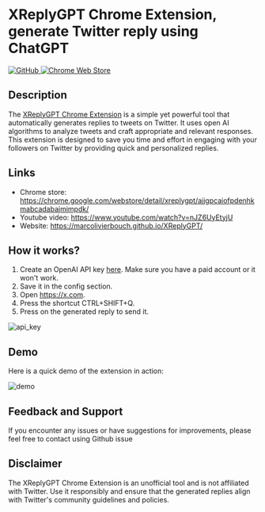 

<p align='center'>
    <h1>XReplyGPT Chrome Extension, generate Twitter reply using ChatGPT</h1>
    <a href="https://github.com/marcolivierbouch/XReplyGPT/blob/main/LICENSE.txt">
        <img alt="GitHub"
        src="https://img.shields.io/github/license/marcolivierbouch/XReplyGPT">
    </a>
    <a href="https://chrome.google.com/webstore/detail/xreplygpt/ajjgpcaiofpdenhkmabcadabajmimpdk">
      <img alt="Chrome Web Store"
      src="https://img.shields.io/chrome-web-store/v/ajjgpcaiofpdenhkmabcadabajmimpdk">
    </a>
</p>

## Description
The [XReplyGPT Chrome Extension](https://chrome.google.com/webstore/detail/xreplygpt/ajjgpcaiofpdenhkmabcadabajmimpdk/) is a simple yet powerful tool that automatically generates replies to tweets on Twitter. It uses open AI algorithms to analyze tweets and craft appropriate and relevant responses. This extension is designed to save you time and effort in engaging with your followers on Twitter by providing quick and personalized replies.

## Links
- Chrome store: https://chrome.google.com/webstore/detail/xreplygpt/ajjgpcaiofpdenhkmabcadabajmimpdk/
- Youtube video: https://www.youtube.com/watch?v=nJZ6UyEtyjU
- Website: https://marcolivierbouch.github.io/XReplyGPT/

## How it works?
1. Create an OpenAI API key [here](https://platform.openai.com/account/api-keys). Make sure you have a paid account or it won't work.
2. Save it in the config section.
3. Open https://x.com.
4. Press the shortcut CTRL+SHIFT+Q.
5. Press on the generated reply to send it.

![api_key](./chrome_img/generate_api_key.gif)

## Demo
Here is a quick demo of the extension in action:

![demo](./chrome_img/demo.gif)


## Feedback and Support

If you encounter any issues or have suggestions for improvements, please feel free to contact using Github issue


## Disclaimer

The XReplyGPT Chrome Extension is an unofficial tool and is not affiliated with Twitter. Use it responsibly and ensure that the generated replies align with Twitter's community guidelines and policies.
